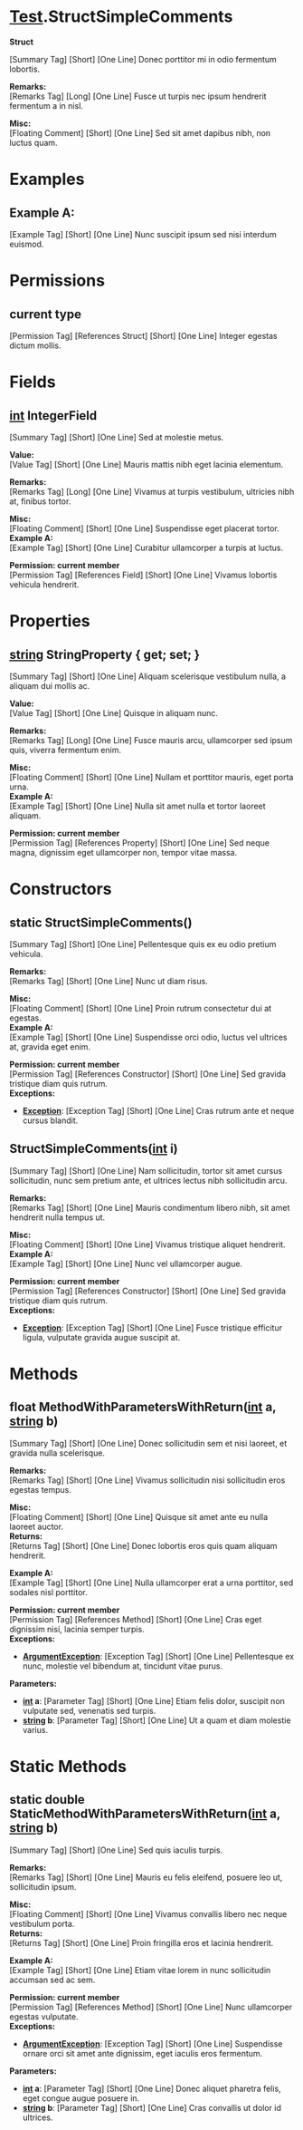 # [Test](TableOfContents.Test.md).StructSimpleComments

**Struct**  
  
[Summary Tag] [Short] [One Line] Donec porttitor mi in odio fermentum lobortis.  
  
**Remarks:**  
[Remarks Tag] [Long] [One Line] Fusce ut turpis nec ipsum hendrerit fermentum a in nisl.  
  
**Misc:**  
[Floating Comment] [Short] [One Line] Sed sit amet dapibus nibh, non luctus quam.  

# Examples

## Example A:

[Example Tag] [Short] [One Line] Nunc suscipit ipsum sed nisi interdum euismod.  

# Permissions

## current type

[Permission Tag] [References Struct] [Short] [One Line] Integer egestas dictum mollis.

# Fields

## [int](https://docs.microsoft.com/en-us/dotnet/api/system.int32) IntegerField

[Summary Tag] [Short] [One Line] Sed at molestie metus.  
  
**Value:**  
[Value Tag] [Short] [One Line] Mauris mattis nibh eget lacinia elementum.  
  
**Remarks:**  
[Remarks Tag] [Long] [One Line] Vivamus at turpis vestibulum, ultricies nibh at, finibus tortor.  
  
**Misc:**  
[Floating Comment] [Short] [One Line] Suspendisse eget placerat tortor.  
**Example A:**  
[Example Tag] [Short] [One Line] Curabitur ullamcorper a turpis at luctus.  
  
**Permission: current member**  
[Permission Tag] [References Field] [Short] [One Line] Vivamus lobortis vehicula hendrerit.  

# Properties

## [string](https://docs.microsoft.com/en-us/dotnet/api/system.string) StringProperty { get; set; }

[Summary Tag] [Short] [One Line] Aliquam scelerisque vestibulum nulla, a aliquam dui mollis ac.  
  
**Value:**  
[Value Tag] [Short] [One Line] Quisque in aliquam nunc.  
  
**Remarks:**  
[Remarks Tag] [Long] [One Line] Fusce mauris arcu, ullamcorper sed ipsum quis, viverra fermentum enim.  
  
**Misc:**  
[Floating Comment] [Short] [One Line] Nullam et porttitor mauris, eget porta urna.  
**Example A:**  
[Example Tag] [Short] [One Line] Nulla sit amet nulla et tortor laoreet aliquam.  
  
**Permission: current member**  
[Permission Tag] [References Property] [Short] [One Line] Sed neque magna, dignissim eget ullamcorper non, tempor vitae massa.  

# Constructors

## static StructSimpleComments()

[Summary Tag] [Short] [One Line] Pellentesque quis ex eu odio pretium vehicula.  
  
**Remarks:**  
[Remarks Tag] [Short] [One Line] Nunc ut diam risus.  
  
**Misc:**  
[Floating Comment] [Short] [One Line] Proin rutrum consectetur dui at egestas.  
**Example A:**  
[Example Tag] [Short] [One Line] Suspendisse orci odio, luctus vel ultrices at, gravida eget enim.  
  
**Permission: current member**  
[Permission Tag] [References Constructor] [Short] [One Line] Sed gravida tristique diam quis rutrum.  
**Exceptions:**  
* **[Exception](https://docs.microsoft.com/en-us/dotnet/api/system.exception)**: [Exception Tag] [Short] [One Line] Cras rutrum ante et neque cursus blandit.  

  

## StructSimpleComments([int](https://docs.microsoft.com/en-us/dotnet/api/system.int32) i)

[Summary Tag] [Short] [One Line] Nam sollicitudin, tortor sit amet cursus sollicitudin, nunc sem pretium ante, et ultrices lectus nibh sollicitudin arcu.  
  
**Remarks:**  
[Remarks Tag] [Short] [One Line] Mauris condimentum libero nibh, sit amet hendrerit nulla tempus ut.  
  
**Misc:**  
[Floating Comment] [Short] [One Line] Vivamus tristique aliquet hendrerit.  
**Example A:**  
[Example Tag] [Short] [One Line] Nunc vel ullamcorper augue.  
  
**Permission: current member**  
[Permission Tag] [References Constructor] [Short] [One Line] Sed gravida tristique diam quis rutrum.  
**Exceptions:**  
* **[Exception](https://docs.microsoft.com/en-us/dotnet/api/system.exception)**: [Exception Tag] [Short] [One Line] Fusce tristique efficitur ligula, vulputate gravida augue suscipit at.  

  

# Methods

## float MethodWithParametersWithReturn([int](https://docs.microsoft.com/en-us/dotnet/api/system.int32) a, [string](https://docs.microsoft.com/en-us/dotnet/api/system.string) b)

[Summary Tag] [Short] [One Line] Donec sollicitudin sem et nisi laoreet, et gravida nulla scelerisque.  
  
**Remarks:**  
[Remarks Tag] [Short] [One Line] Vivamus sollicitudin nisi sollicitudin eros egestas tempus.  
  
**Misc:**  
[Floating Comment] [Short] [One Line] Quisque sit amet ante eu nulla laoreet auctor.  
**Returns:**  
[Returns Tag] [Short] [One Line] Donec lobortis eros quis quam aliquam hendrerit.  
  
**Example A:**  
[Example Tag] [Short] [One Line] Nulla ullamcorper erat a urna porttitor, sed sodales nisl porttitor.  
  
**Permission: current member**  
[Permission Tag] [References Method] [Short] [One Line] Cras eget dignissim nisi, lacinia semper turpis.  
**Exceptions:**  
* **[ArgumentException](https://docs.microsoft.com/en-us/dotnet/api/system.argumentexception)**: [Exception Tag] [Short] [One Line] Pellentesque ex nunc, molestie vel bibendum at, tincidunt vitae purus.  

  
**Parameters:**  
* **[int](https://docs.microsoft.com/en-us/dotnet/api/system.int32) a**: [Parameter Tag] [Short] [One Line] Etiam felis dolor, suscipit non vulputate sed, venenatis sed turpis.  
* **[string](https://docs.microsoft.com/en-us/dotnet/api/system.string) b**: [Parameter Tag] [Short] [One Line] Ut a quam et diam molestie varius.  

  

# Static Methods

## static double StaticMethodWithParametersWithReturn([int](https://docs.microsoft.com/en-us/dotnet/api/system.int32) a, [string](https://docs.microsoft.com/en-us/dotnet/api/system.string) b)

[Summary Tag] [Short] [One Line] Sed quis iaculis turpis.  
  
**Remarks:**  
[Remarks Tag] [Short] [One Line] Mauris eu felis eleifend, posuere leo ut, sollicitudin ipsum.  
  
**Misc:**  
[Floating Comment] [Short] [One Line] Vivamus convallis libero nec neque vestibulum porta.  
**Returns:**  
[Returns Tag] [Short] [One Line] Proin fringilla eros et lacinia hendrerit.  
  
**Example A:**  
[Example Tag] [Short] [One Line] Etiam vitae lorem in nunc sollicitudin accumsan sed ac sem.  
  
**Permission: current member**  
[Permission Tag] [References Method] [Short] [One Line] Nunc ullamcorper egestas vulputate.  
**Exceptions:**  
* **[ArgumentException](https://docs.microsoft.com/en-us/dotnet/api/system.argumentexception)**: [Exception Tag] [Short] [One Line] Suspendisse ornare orci sit amet ante dignissim, eget iaculis eros fermentum.  

  
**Parameters:**  
* **[int](https://docs.microsoft.com/en-us/dotnet/api/system.int32) a**: [Parameter Tag] [Short] [One Line] Donec aliquet pharetra felis, eget congue augue posuere in.  
* **[string](https://docs.microsoft.com/en-us/dotnet/api/system.string) b**: [Parameter Tag] [Short] [One Line] Cras convallis ut dolor id ultrices.  

  

